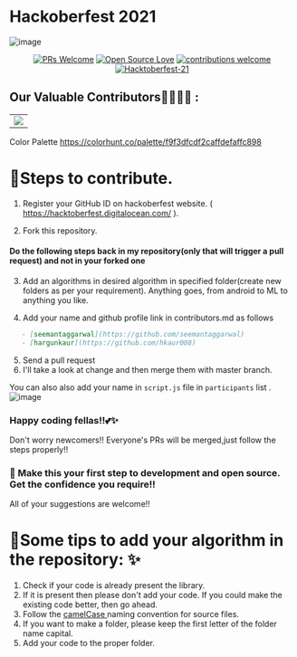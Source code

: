 # Hackoberfest 2021

![image](https://user-images.githubusercontent.com/56452820/135710328-77619907-0fce-41c3-964e-add982dbc17b.png)
<div align="center">

[![PRs Welcome](https://img.shields.io/badge/PRs-welcome-brightgreen.svg?style=flat&logo=github)](https://github.com/hkaur008/Hacktoberfest-21) 
[![Open Source Love](https://img.shields.io/badge/Open%20Source-%F0%9F%A4%8D-Green)](https://github.com/hkaur008/Hacktoberfest-21) 
[![contributions welcome](https://img.shields.io/static/v1.svg?label=Contributions&message=Welcome&color=0059b3)](https://github.com/hkaur008/Hacktoberfest-21)
[![Hacktoberfest-21](https://img.shields.io/static/v1.svg?label=Hacktoberfest-21&message=accepted&color=red)](https://github.com/hkaur008/Hacktoberfest-21)
</div>



## Our Valuable Contributors👩‍💻👨‍💻 :
<table>
  <tr>
    <td>
      <a href="https://github.com/hkaur008/Hacktoberfest-21/graphs/contributors">
        <img src="https://contrib.rocks/image?repo=hkaur008/Hacktoberfest-21" />
      </a>
     </td>
  </tr>
</table>

Color Palette
https://colorhunt.co/palette/f9f3dfcdf2caffdefaffc898

 

# 📌Steps to contribute.

1. Register your GitHub ID on hackoberfest website. ( https://hacktoberfest.digitalocean.com/ ).

2. Fork this repository.

#### Do the following steps back in my repository(only that will trigger a pull request) and not in your forked one

3. Add an algorithms in desired algorithm in specified folder(create new folders as per your requirement). Anything goes, from android to ML to anything you like.

4. Add your name and github profile link in contributors.md as follows
```markdown
   - [seemantaggarwal](https://github.com/seemantaggarwal)
   - [hargunkaur](https://github.com/hkaur008)
   ```
5. Send a pull request
6. I'll take a look at change and then merge them with master branch.

You can also also add your name in `script.js` file in `participants` list . 
![image](https://user-images.githubusercontent.com/56452820/135738350-544c461c-3296-4a7a-a8aa-6cd6fa229545.png)

### Happy coding fellas!!💕✨
Don't worry newcomers!! Everyone's PRs will be merged,just follow the steps properly!!


### 🙌 Make this your first step to development and open source. Get the confidence you require!!
All of your suggestions are welcome!!


# 📌Some tips to add your algorithm in the repository: ✨
1. Check if your code is already present the library.
2. If it is present then please don't add your code. If you could make the existing code better, then go ahead.
3. Follow the <a href = "https://en.wikipedia.org/wiki/Camel_case">camelCase </a> naming convention for source files.
4. If you want to make a folder, please keep the first letter of the folder name capital.
5. Add your code to the proper folder.
